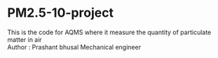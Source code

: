 # PM2.5-10-project
This is the code for AQMS where it measure  the quantity of particulate matter in air
<br>
  Author : Prashant bhusal
  Mechanical engineer
